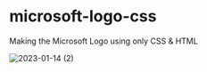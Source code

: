 # microsoft-logo-css

Making the Microsoft Logo using only CSS & HTML

![2023-01-14 (2)](https://user-images.githubusercontent.com/98365526/212523618-f88bad67-809f-4470-ba0c-d26ce9ce6d1a.png)
